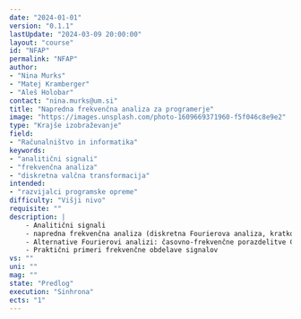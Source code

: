 ```yaml
---
date: "2024-01-01" 
version: "0.1.1"
lastUpdate: "2024-03-09 20:00:00"
layout: "course"
id: "NFAP"
permalink: "NFAP"
author:
- "Nina Murks"
- "Matej Kramberger"
- "Aleš Holobar"
contact: "nina.murks@um.si"
title: "Napredna frekvenčna analiza za programerje"
image: "https://images.unsplash.com/photo-1609669371960-f5f046c8e9e2"
type: "Krajše izobraževanje"
field:
- "Računalništvo in informatika"
keywords:
- "analitični signali"
- "frekvenčna analiza"
- "diskretna valčna transformacija"
intended:
- "razvijalci programske opreme"
difficulty: "Višji nivo"
requisite: ""
description: |
    - Analitični signali
    - napredna frekvenčna analiza (diskretna Fourierova analiza, kratkočasovna Fourierova analiza, okenske funkcije,  Welchova metoda),  
    - Alternative Fourierovi analizi: časovno-frekvenčne porazdelitve Cohenovega razreda in diskretna valčna transformacija... 
    - Praktični primeri frekvenčne obdelave signalov
vs: ""
uni: ""
mag: ""
state: "Predlog"
execution: "Sinhrona"
ects: "1"
---
```

